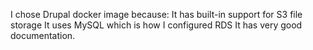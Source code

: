 

I chose Drupal docker image because:
    It has built-in support for S3 file storage
    It uses MySQL which is how I configured RDS
    It has very good documentation.